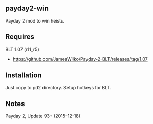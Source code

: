 payday2-win
-----------
Payday 2 mod to win heists.

Requires
--------
BLT 1.07 (r11_r5)
- https://github.com/JamesWilko/Payday-2-BLT/releases/tag/1.07

Installation
------------
Just copy to pd2 directory. Setup hotkeys for BLT.

Notes
-----
Payday 2, Update 93+ (2015-12-18)
